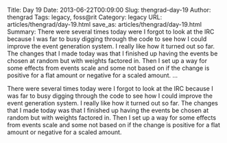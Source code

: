 Title: Day 19
Date: 2013-06-22T00:09:00
Slug: thengrad-day-19
Author: thengrad
Tags: legacy, foss@rit
Category: legacy
URL: articles/thengrad/day-19.html
save_as: articles/thengrad/day-19.html
Summary: There were several times today were I forgot to look at the IRC because I was far to busy digging through the code to see how I could improve the event generation system. I really like how it turned out so far. The changes that I made today was that I finished up having the events be chosen at random but with weights factored in. Then I set up a way for some effects from events scale and some not based on if the change is positive for a flat amount or negative for a scaled amount.   ... 

There were several times today were I forgot to look at the IRC because I was
far to busy digging through the code to see how I could improve the event
generation system. I really like how it turned out so far. The changes that I
made today was that I finished up having the events be chosen at random but
with weights factored in. Then I set up a way for some effects from events
scale and some not based on if the change is positive for a flat amount or
negative for a scaled amount.


